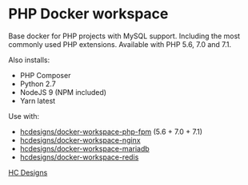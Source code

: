 # PHP Docker workspace

Base docker for PHP projects with MySQL support. Including the most commonly used PHP extensions. Available with PHP 5.6, 7.0 and 7.1.

Also installs:
* PHP Composer
* Python 2.7
* NodeJS 9 (NPM included)
* Yarn latest

Use with:
* [hcdesigns/docker-workspace-php-fpm](https://github.com/hcdesigns/docker-workspace-php-fpm) (5.6 + 7.0 + 7.1)
* [hcdesigns/docker-workspace-nginx](https://github.com/hcdesigns/docker-workspace-nginx)
* [hcdesigns/docker-workspace-mariadb](https://github.com/hcdesigns/docker-workspace-mariadb)
* [hcdesigns/docker-workspace-redis](https://github.com/hcdesigns/docker-workspace-redis)

[HC Designs](https://www.hcdesigns.nl)